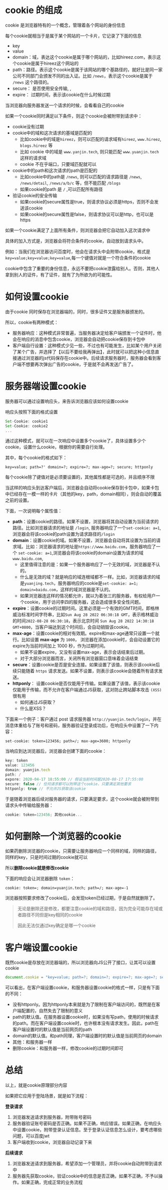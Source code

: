 # cookie 的组成

cookie 是浏览器特有的一个概念，管理着各个网站的身份信息

每个cookie就相当于是属于某个网站的一个卡片，它记录了下面的信息

+ key
+ value
+ domain：域，表达这个cookie是属于哪个网站的，比如hireez.com，表示这个cookie是属于hireez这个网站的
+ path：路径。表示这个cookie是属于该网站的哪个基路径的，就好比是同一家公司不同部门会颁发不同的出入证。比如  `/news`，表示这个cookie是属于 `/news` 这个路径的。
+ secure： 是否使用安全传输, ,
+ expire： 过期时间，表示该cookie在什么时候过期



当浏览器向服务器发送一个请求的时候，会看看自己的cookie

如果一个cookie同时满足以下条件，则这个cookie会被附带到请求中：

+ cookie没有过期
+ cookie中的域和这次请求的基域是匹配的
  + 比如cookie中的域是`hireez`，则可以匹配的请求域有`hireez`, `www.hireez`, `blogs.hireez` 等
  + 比如 cookie 中的域是 `www.yanjin.tech`, 则只能匹配 `www.yuanjin.tech` 这样的请求域
  + cookie 不在乎端口，只要域匹配就可以
+ cookie中的path和这次请求的path是匹配的
  + 比如cookie中的path是 `/news`, 则可以匹配的请求路径是 `/news`, `/news/detail`, `/news/a/b/c` 等，但不能匹配 `/blogs`
  + 如果cookie的path 是 `/` ,可以匹配所有路径
+ 验证cookie的安全传输
  + 如果cookie的secure属性是true，则请求协议必须是https，否则不会发送该cookie
  + 如果cookie的secure属性是false，则请求协议可以是http，也可以是https



如果一个cookie满足了上面所有条件，则浏览器会把它自动加入这次请求中

具体的加入方式是，浏览器会将符合条件的cookie，自动放到请求头中。

例如：当我们在浏览器访问百度时，他会在请求头中会附带cookie，格式是 `key=value;key=value;key=value`,每一个键值对就是一个符合条件的cookie

cookie中包含了重要的身份信息，永远不要把cookie泄露给别人。否则，其他人拿到别人的证件，有了证件，就有了为所欲为的可能性。



# 如何设置cookie

由于cookie 同时保存在浏览器端的，同时，很多证件又是服务器颁发的。

所以，cookie有两种模式：

+ 服务器响应：这种模式非常普遍，当服务器决定给客户端颁发一个证件时，他会在响应的消息中包含cookie，浏览器会自动把cookie保存到卡包中
+ 客户端自行设置：这种模式少见一些，不过也有可能发生，比如某个用户关闭了某个广告，并选择了【以后不要给我再弹出】，此时就可以把这种小信息直接通过浏览器的js代码保存在cookie中。后续请求服务器时，服务器会看到客户端不想要再次弹出广告的cookie，于是就不会再发送广告了。

# 服务器端设置cookie

服务器可以通过设置响应头，来告诉浏览器应该如何设置cookie

响应头按照下面的格式设置

```js
Set-Cookie: cookie1
Set-Cookie: cookie2
...
```

通过这种模式，就可以在一次响应中设置多个cookie了，具体设置多少个cookie，设置什么cookie，根据你的需要自行处理。

其中，每个cookie的格式如下：

`key=value; path=?' domain=?; expire=?; max-age=?; secure; httponly`

每个cookie除了键值对是必须要设置的，其他属性都是可选的，并且顺序不限

当这样的响应头到达客户端后，浏览器会自动将cookie保存到卡包中，如果卡包中已经存在一模一样的卡片（其他的key，path，domain相同），则会自动的覆盖之前的设置。

下面，一次说明每个属性值：

+ **path**：设置cookie的路径。如果不设置，浏览器将其自动设置为当前请求的路径。比如浏览器请求的地址是 `/login`, 服务器响应了一个`set-cookie: a=1`,浏览器会将该cookie的path设置为请求路径的`/login`
+ **domain**：设置cookie的域。如果不设置，浏览器会自动将其设置为当前的请求域。比如：浏览器请求的地址是`https://www.baidu.com`，服务器响应了一个 `set-cookie: a=1`,浏览器会将该cookie的domain设置为请求的域`www.baidu.com`,
  + 这里值得注意的是：如果一个服务器响应了一个无效的域，浏览器是不认的。
  + 什么是无效的域？就是响应的域连根域都不一样。比如，浏览器请求的域是`yuanjing.tech`，服务器响应的cookie是`set-cookie: a=1; domain=baidu.com`，这样的域浏览器是不认的。
  + 如果浏览器连这样的情况都允许，就以为着张三的服务器，有权给用户一个cookie，用于访问李四的服务器，这会造成很多安全性问题。
+ **expire**：设置cookie的过期时间。这里必须是一个有效的GMT时间，即格林威治标准时间字符串，比如`Sun Aug 28 2022 06:30:18 GMT`，表示格林威治的时间`2022-08-28 06:30:18`，表示北京时间 `Sun Aug 28 2022 14:30:18 GMT+0800`，当客户端达到这个时间后，会自动销毁该cookie。
+ **max-age**：设置cookie的相对有效期。expire和max-age通常只设置一个就行。比如设置 **max-age** 为 `1000`， 浏览器在添加cookie时，会自动设置它的expire为当前时间加上 1000 秒，作为过期时间。
  + 如果不设置expire，又没有设置max-age，表示会话结束后过期。
  + 对于大部分浏览器而言，关闭所有浏览器窗口意味着会话结束
+ **secure**：设置cookie是否是安全连接。如果设置了该值，则表示该cookie后续只能随着 `https` 请求发送。如果不设置，则表示该cookie会随着所有请求发送。
+ **httponly**： 设置cookie是否仅能用于传输。如果设置了该值，表示该cookie仅能用于传输，而不允许在客户端通过JS获取，这对防止跨站脚本攻击 `(XSS)` 很有用
  + 如何通过JS获取？
  + 什么是XSS？



下面来一个例子：客户通过 post 请求服务器 `http://yuanjin.tech/login`，并在消息体重给与了账号和密码，服务器验证登录成功后，在响应头中设置了一下内容：

```
set-cookie: token=123456; path=/; max-age=3600; httponly
```



当响应到达浏览器后，浏览器会创建下面的cookie：

```js
key: token
value: 123456
domain: yuanjin.tech
path: /
expore: 2020-04-17 18:55:00 // 假设当前时间是2020-08-17 17:55:00
secure: false // 任何请求都可以附带这个cookie，只要满足其他要求
httponly: true // 不允许JS获取该cookie
```



于是随着浏览器后续对服务器的请求，只要满足要求，这个cookie就会被附带到请求头中传输给服务器：

```js
cookie: token=123456; 其他cookie...
```



# 如何删除一个浏览器的cookie

如果药删除浏览器的cookie，只需要让服务器响应一个同样的域，同样的路径，同样的key，只是时间过期的cookie就可以

所以**删除cookie就是修改cookie**

下面的响应会让浏览器删除 `token`：

```
cookie: token=; domain=yuanjin.tech; path=/; max-age=-1
```



浏览器按照要求修改了cookie后，会发现token已经过期，于是自然就删除了。

> 无论是删除还是修改，都要注意cookie的域和路径，因为完全可能存在域或者路径不同但是key相同的cookie
>
> 因此无法仅通过key确定是哪一个cookie



# 客户端设置cookie

既然cookie是存放在浏览器端的，所以浏览器向JS公开了接口，让其可以设置cookie

```js
document.cookie = "key=value; path=?; domain=?; expire=?; max-age=?; secure"
```

可以看出，在客户端设置cookie，和服务器设置cookie的格式一样，只是有下面的不同：

+ 没有httponly。因为httponly本来就是为了限制在客户端访问的，既然是在客户端配置的，自然失去了限制的意义
+ path的默认值。在服务器设置cookie时，如果没有写path，使用的时候请求的path。而在客户端设置cookie时，也许根本没有请求发生。因此，path在客户端设置时的默认值是当前网页的path
+ domain的默认值。和path同理，客户端设置时的默认值是当前网页的domain
+ 其他：和服务器一样
+ 删除cookie：和服务器一样，修改cookie的过期时间即可



# 总结

以上，就是cookie原理部分内容

如果把它应用于登陆场景，就是如下流程：

**登录请求**

1. 浏览器发送请求到服务器，附带账号密码
2. 服务器验证账号密码是否正确。如果不正确，响应错误。如果正确，在响应头中设置cookie，附带登录认证信息。至于登录认证信息怎么设计，要考虑哪些问题，可以百度jwt
3. 客户端收到cookie，浏览器自动记录下来

**后续请求**

1. 浏览器发送请求到服务器，希望添加一个管理员，并将cookie自动附带到请求中
2. 服务器先获取cookie，验证cookie中的信息是否正确，如果不正确，不予以操作。如果正确，完成正常的业务流程